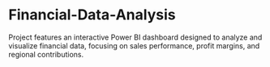 # Financial-Data-Analysis
Project features an interactive Power BI dashboard designed to analyze and visualize financial data, focusing on sales performance, profit margins, and regional contributions.
